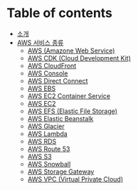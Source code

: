 # Table of contents

- [소개](<README.md>)
- [AWS 서비스 종류](<>)
	* [AWS (Amazone Web Service)](<AWS (Amazone Web Service).md>)
	* [AWS CDK (Cloud Development Kit)](<AWS CDK (Cloud Development Kit).md>)
	* [AWS CloudFront](<AWS CloudFront.md>)
	* [AWS Console](<AWS Console.md>)
	* [AWS Direct Connect](<AWS Direct Connect.md>)
	* [AWS EBS](<AWS EBS.md>)
	* [AWS EC2 Container Service](<AWS EC2 Container Service.md>)
	* [AWS EC2](<AWS EC2.md>)
	* [AWS EFS (Elastic File Storage)](<AWS EFS (Elastic File Storage).md>)
	* [AWS Elastic Beanstalk](<AWS Elastic Beanstalk.md>)
	* [AWS Glacier](<AWS Glacier.md>)
	* [AWS Lambda](<AWS Lambda.md>)
	* [AWS RDS](<AWS RDS.md>)
	* [AWS Route 53](<AWS Route 53.md>)
	* [AWS S3](<AWS S3.md>)
	* [AWS Snowball](<AWS Snowball.md>)
	* [AWS Storage Gateway](<AWS Storage Gateway.md>)
	* [AWS VPC (Virtual Private Cloud)](<AWS VPC (Virtual Private Cloud).md>)
